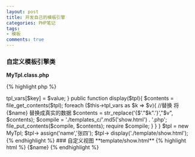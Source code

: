 ```yaml
---
layout: post
title: 开发自己的模板引擎
categories: PHP笔记
tags: 
- 模板
comments: true
---
```


### 自定义模板引擎类                          
**MyTpl.class.php**                

{% highlight php %}
<?php
class MyTpl
{
    private $tpl_vars = array();
    //分配
    public function assign($key,$value){
        $this->tpl_vars[$key] = $value;
    }
    public function display($tpl){
        $contents = file_get_contents($tpl);
        foreach ($this->tpl_vars as $k => $v){
        //替换 将{$name} 替换成真实的数据
        $contents = str_replace('{$'."$k".'}',"$v", $contents);
        $compile = './templates_c/'.md5('show.html') . '.php';
        file_put_contents($compile, $contents);
        require $compile;
        }
    }
}
$tpl = new MyTpl;
$tpl-> assign('name','张四');
$tpl-> display('./template/show.html');
{% endhighlight %}

### 自定义视图                       
**template/show.html**                  

{% highlight html %}
<!DOCTYPE html>
<html>
<head>
<meta charset="UTF-8">
<title>Insert title here</title>
</head>
<body>
	{$name}
</body>
</html>
{% endhighlight %}

